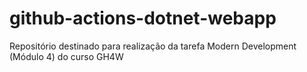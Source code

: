 # github-actions-dotnet-webapp
Repositório destinado para realização da tarefa Modern Development (Módulo 4) do curso GH4W
